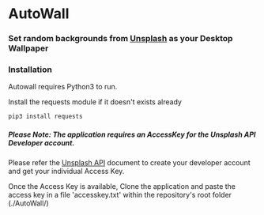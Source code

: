 # AutoWall
### Set random backgrounds from [Unsplash](https://unsplash.com/) as your Desktop Wallpaper



### Installation

Autowall requires Python3 to run.

Install the requests module if it doesn't exists already
```sh
pip3 install requests
```


##### Please Note: The application requires an AccessKey for the Unsplash API Developer account. 

Please refer the [Unsplash API](https://unsplash.com/documentation#creating-a-developer-account) document to create your developer account and get your individual Access Key. 

Once the Access Key is available, Clone the application and paste the access key in a file 'accesskey.txt' within the repository's root folder (./AutoWall/)


